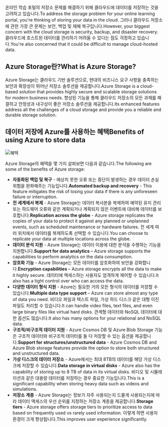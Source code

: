 <span data-ttu-id="2a474-101">온라인 학습 포털의 저장소 문제를 해결하기 위해 클라우드에 데이터를 저장하는 것을 고려하고 있습니다.</span><span class="sxs-lookup"><span data-stu-id="2a474-101">To address the storage problem for your online learning portal, you're thinking of storing your data in the cloud.</span></span> <span data-ttu-id="2a474-102">그러나 클라우드 저장소에 관한 가장 큰 문제는 보안, 백업 및 재해 복구입니다.</span><span class="sxs-lookup"><span data-stu-id="2a474-102">However, your biggest concern with the cloud storage is security, backup, and disaster recovery.</span></span> <span data-ttu-id="2a474-103">클라우드에 호스트된 데이터를 관리하기 어려울 수 있다는 점도 걱정하고 있습니다.</span><span class="sxs-lookup"><span data-stu-id="2a474-103">You're also concerned that it could be difficult to manage cloud-hosted data.</span></span>

## <a name="what-is-azure-storage"></a><span data-ttu-id="2a474-104">Azure Storage란?</span><span class="sxs-lookup"><span data-stu-id="2a474-104">What is Azure Storage?</span></span>

<span data-ttu-id="2a474-105">Azure Storage는 클라우드 기반 솔루션으로, 현대의 비즈니스 요구 사항을 충족하는 보안과 확장성이 뛰어난 저장소 솔루션을 제공합니다.</span><span class="sxs-lookup"><span data-stu-id="2a474-105">Azure Storage is a cloud-based solution that provides highly secure and scalable storage solutions for modern business needs.</span></span> <span data-ttu-id="2a474-106">향상된 기능을 통해 클라우드 저장소의 모든 과제를 해결하고 안정성과 내구성이 좋은 저장소 솔루션을 제공합니다.</span><span class="sxs-lookup"><span data-stu-id="2a474-106">Its enhanced features address all the challenges of a cloud storage  and provide you a reliable and durable storage solution.</span></span>

## <a name="benefits-of-using-azure-to-store-data"></a><span data-ttu-id="2a474-107">데이터 저장에 Azure를 사용하는 혜택</span><span class="sxs-lookup"><span data-stu-id="2a474-107">Benefits of using Azure to store data</span></span>

![혜택](../images/Benefits.png)

<span data-ttu-id="2a474-109">Azure Storage의 혜택을 몇 가지 살펴보면 다음과 같습니다.</span><span class="sxs-lookup"><span data-stu-id="2a474-109">The following are some of the benefits of Azure storage:</span></span>

- <span data-ttu-id="2a474-110">**자동화된 백업 및 복구** - 예상치 못한 오류 또는 중단이 발생하는 경우 데이터 손실 위험을 완화해주는 기능입니다.</span><span class="sxs-lookup"><span data-stu-id="2a474-110">**Automated backup and recovery** -  This feature mitigates the risk of losing your data if there is any unforeseen failure or interruption.</span></span>
- <span data-ttu-id="2a474-111">**전 세계에서 복제** - Azure Storage는 데이터 복사본을 복제하여 예약된 유지 관리 또는 하드웨어 오류와 같은 계획되거나 계획되지 않은 이벤트에 대비해 데이터를 보호합니다.</span><span class="sxs-lookup"><span data-stu-id="2a474-111">**Replication across the globe** - Azure storage replicates the copies of your data to protect it against any planned or unplanned events, such as scheduled maintenance or hardware failures.</span></span> <span data-ttu-id="2a474-112">전 세계 여러 위치에서 데이터를 복제하도록 선택할 수 있습니다.</span><span class="sxs-lookup"><span data-stu-id="2a474-112">You can choose to replicate your data at multiple locations across the globe.</span></span>
- <span data-ttu-id="2a474-113">**데이터 분석 지원** - Azure Storage는 데이터 이용에 대한 분석을 수행하는 기능을 지원합니다.</span><span class="sxs-lookup"><span data-stu-id="2a474-113">**Support for data analytics** – Azure storage supports the capabilities to perform analytics on the data consumption.</span></span>
- <span data-ttu-id="2a474-114">**암호화 기능** - Azure Storage는 모든 데이터를 암호화하여 보안을 강화합니다.</span><span class="sxs-lookup"><span data-stu-id="2a474-114">**Encryption capabilities** – Azure storage encrypts all the data to make it highly secure.</span></span> <span data-ttu-id="2a474-115">데이터에 액세스하는 사용자도 엄격하게 제어할 수 있습니다.</span><span class="sxs-lookup"><span data-stu-id="2a474-115">It also has a tight control over who can access the data.</span></span>
- <span data-ttu-id="2a474-116">**다양한 데이터 형식 지원** - Azure는 필요한 거의 모든 형식의 데이터를 저장할 수 있습니다.</span><span class="sxs-lookup"><span data-stu-id="2a474-116">**Multiple data type support** – Azure can store almost any type of data you need.</span></span> <span data-ttu-id="2a474-117">비디오 파일과 텍스트 파일, 가상 하드 디스크 같은 대형 이진 파일도 처리할 수 있습니다.</span><span class="sxs-lookup"><span data-stu-id="2a474-117">It can handle video files, text files, and even large binary files like virtual hard disks.</span></span> <span data-ttu-id="2a474-118">관계형 데이터와 NoSQL 데이터에 대한 옵션도 많습니다.</span><span class="sxs-lookup"><span data-stu-id="2a474-118">It also has many options for your relational and NoSQL data.</span></span>
- <span data-ttu-id="2a474-119">**구조적/비구조적 데이터 지원** - Azure Cosmos DB 및 Azure Blob Storage 기능은 구조적 데이터와 비구조적 데이터를 둘 다 저장할 수 있는 옵션을 제공합니다.</span><span class="sxs-lookup"><span data-stu-id="2a474-119">**Support for structures/unstructured data** - Azure Cosmos DB and Azure Blob storage features provide the option to store both structured and unstructured data.</span></span>
- <span data-ttu-id="2a474-120">**가상 디스크의 데이터 저장소** - Azure에서는 최대 8TB의 데이터를 해당 가상 디스크에 저장할 수 있습니다.</span><span class="sxs-lookup"><span data-stu-id="2a474-120">**Data storage in virtual disks** - Azure also has the capability of storing up to 8 TB of data in its virtual disks.</span></span> <span data-ttu-id="2a474-121">비디오 및 시뮬레이션과 같은 대용량 데이터를 저장하는 경우 중요한 기능입니다.</span><span class="sxs-lookup"><span data-stu-id="2a474-121">This is a significant capability when storing heavy data such as videos and simulations.</span></span>
- <span data-ttu-id="2a474-122">**저장소 계층** - Azure Storage는 정보가 자주 사용되는지 드물게 사용되는지에 따라 데이터 액세스의 우선 순위를 지정하는 저장소 계층을 제공합니다.</span><span class="sxs-lookup"><span data-stu-id="2a474-122">**Storage tiers** - Azure storage offers storage tiers to prioritize access to data based on frequently used vs rarely used information.</span></span> <span data-ttu-id="2a474-123">이렇게 하면 사용자 환경이 크게 향상됩니다.</span><span class="sxs-lookup"><span data-stu-id="2a474-123">This improves user experience significantly.</span></span>
